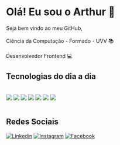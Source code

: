 # Olá! Eu sou o Arthur 👋
Seja bem vindo ao meu GitHub,<br/><br/>
Ciência da Computação - Formado - UVV 📚<br/> <br/>
Desenvolvedor Frontend 💻 

## Tecnologias do dia a dia

<div style="display: inline_block"><br/>
  <img align="center" src="https://img.shields.io/badge/HTML5-E34F26?style=for-the-badge&logo=html5&logoColor=white" />
  <img align="center" src="https://img.shields.io/badge/CSS3-1572B6?style=for-the-badge&logo=css3&logoColor=white" />
  <img align="center" src="https://img.shields.io/badge/JavaScript-F7DF1E?style=for-the-badge&logo=javascript&logoColor=black" />
  <img align="center" src="https://img.shields.io/badge/VUE.JS-000000?style=for-the-badge&logo=vuedotjs&logoColor=44E192" />
  <img align="center" src="https://img.shields.io/badge/Quasar-1976D2?style=for-the-badge&logo=quasar&logoColor=white" />
  <img align="center" src="https://img.shields.io/badge/React_Native-20232A?style=for-the-badge&logo=react&logoColor=61DAFB" />
  <img align="center" src="https://img.shields.io/badge/React-20232A?style=for-the-badge&logo=react&logoColor=61DAFB" />
</div>

<br/>

## Redes Sociais
[![Linkedin](https://img.shields.io/badge/LinkedIn-0077B5?style=for-the-badge&logo=linkedin&logoColor=white)](https://www.linkedin.com/in/arthur-rocha-soares-344a31170/)
[![Instagram](https://img.shields.io/badge/Instagram-E4405F?style=for-the-badge&logo=instagram&logoColor=white)](https://www.instagram.com/arthurroch_/)
[![Facebook](https://img.shields.io/badge/Facebook-1877F2?style=for-the-badge&logo=facebook&logoColor=white)](https://www.facebook.com/arthur.soares220)


